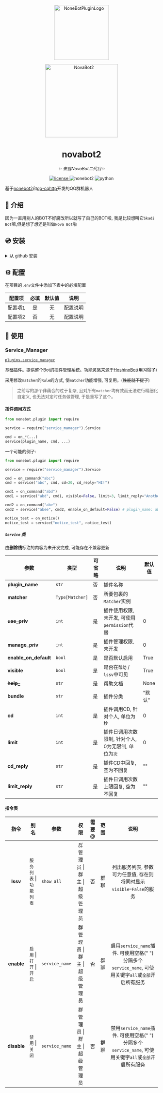 

<div align="center">
  <a href="https://bot.novanoir.dev"><img src="https://github.com/A-kirami/nonebot-plugin-template/blob/resources/nbp_logo.png" width="180" height="180" alt="NoneBotPluginLogo"></a>
  <br>
  <p><img src="https://github.com/A-kirami/nonebot-plugin-template/blob/resources/NoneBotPlugin.svg" width="240" alt="NovaBot2"></p>
</div>


<div align="center">

# novabot2

_✨ 来自NovaBot二代目✨_

<a href="./LICENSE">
    <img src="https://img.shields.io/github/license/owner/nonebot-plugin-example.svg" alt="license">
</a>
<img src="https://img.shields.io/badge/nonebot2-2.0.0b2-blue.svg" alt="nonebot2">
<img src="https://img.shields.io/badge/python-3.9+-blue.svg" alt="python">

</div>

基于[nonebot2](https://github.com/nonebot/nonebot2)和[go-cqhttp](https://github.com/Mrs4s/go-cqhttp)开发的QQ群机器人

## 📖 介绍

因为一直用别人的BOT不好魔改所以就写了自己的BOT啦, 我是比较想叫它`Skadi Bot`嘛,但是想了想还是叫做`Nova Bot`啦


## 💿 安装

<details>
<summary>从 github 安装</summary>
打开命令行, 输入以下命令克隆此储存库

    git clone https://github.com/Nova-Noir/novabot_v2.git

正在更新...

</details>

## ⚙️ 配置

在项目的`.env`文件中添加下表中的必填配置

| 配置项  | 必填 | 默认值 |   说明   |
| :-----: | :--: | :----: | :------: |
| 配置项1 |  是  |   无   | 配置说明 |
| 配置项2 |  否  |   无   | 配置说明 |

## 🎉 使用
### Service_Manager
[`plugins.service_manager`](novabot/plugins/service_manager)

基础插件。提供整个Bot的插件管理系统。功能灵感来源于[HoshinoBot](https://github.com/Ice-Cirno/HoshinoBot)(~~用习惯了~~)

采用修改`matcher`的`Rule`的方式, 使`matcher`功能增强, 可复用。(~~性能就不提了~~)

> 之前写的那个非藕合的过于复杂, 且对所有`matcher`均有效而无法进行精细化自定义, 也无法对定时任务做管理, 于是重写了这个。

#### 插件调用方式

```python
from nonebot.plugin import require

service = require("service_manager").Service

cmd = on_*(...)
service(plugin_name, cmd, ...)
```

一个可能的例子:

```python
from nonebot.plugin import require

service = require("service_manager").Service

cmd = on_command("abc")
cmd = service("abc", cmd, cd=20, cd_reply="HI!")

cmd1 = on_command("abd")
cmd1 = service("abd", cmd1, visible=False, limit=3, limit_reply="Another Hi!")

cmd2 = on_command("abe")
cmd2 = service("abee", cmd2, enable_on_default=False) # plugin_name: abee

notice_test = on_notice()
notice_test = service("notice_test", notice_test)
```

##### `Service` 类

由**删除线**标注的内容为未开发完成, 可能存在不兼容更新

| 参数                  | 类型            | 可省略 | 说明                                                | 默认值 |
| --------------------- | --------------- | ------ | --------------------------------------------------- | ------ |
| **plugin_name**       | `str`           | 否     | 插件名称                                            |        |
| **matcher**           | `Type[Matcher]` | 否     | 所要包裹的`Matcher`实例                             |        |
| **~~use_priv~~**      | `int`           | 是     | 插件使用权限, 未开发, 可使用`permission`代替        | 0      |
| **manage_priv**       | `int`           | 是     | 插件管理权限, 未开发                                | 0      |
| **enable_on_default** | `bool`          | 是     | 是否默认启用                                        | True   |
| **visible**           | `bool`          | 是     | 是否在`帮助` / `lssv`中可见                         | True   |
| **~~help_~~**         | `str`           | 是     | 帮助文档                                            | None   |
| **bundle**            | `str`           | 是     | 插件分类                                            | "默认" |
| **cd**                | `int`           | 是     | 插件调用CD, 针对个人, 单位为`秒`                    | 0      |
| **limit**             | `int`           | 是     | 插件日调用次数限制, 针对个人, 0为无限制, 单位为`次` | 0      |
| **cd_reply**          | `str`           | 是     | 插件CD中回复, 空为不回复                            | ""     |
| **limit_reply**       | `str`           | 是     | 插件日调用次数上限回复, 空为不回复                  | ""     |

#### 指令表
|    指令     | 别名                     | 参数           |              权限              | 需要@ | 范围 |                             说明                             |
| :---------: | ------------------------ | -------------- | :----------------------------: | :---: | :--: | :----------------------------------------------------------: |
|  **lssv**   | `服务列表` \| `功能列表`  | `show_all`     | 群管理员 \| 群主 \| 超级管理员 |  否   | 群聊 | 列出服务列表, 参数可为任意值, 存在则将同时显示`visible=False`的服务 |
| **enable**  | `启用` \| `打开` \| `开启` | `service_name` | 群管理员 \| 群主 \| 超级管理员 |  否   | 群聊 | 启用`service_name`插件. 可使用空格(" ")分隔多个`service_name`, 可使用关键字`all`或`全部`开启所有服务 |
| **disable** | `禁用` \| `关闭`          | `service_name` | 群管理员 \| 群主 \| 超级管理员 |  否   | 群聊 | 禁用`service_name`插件. 可使用空格(" ")分隔多个`service_name`, 可使用关键字`all`或`全部`开启所有服务 |
